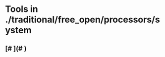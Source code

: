 # Tools in ./traditional/free_open/processors/system
## [# <Name>](# <Name>)
## <Single-Line Description>
